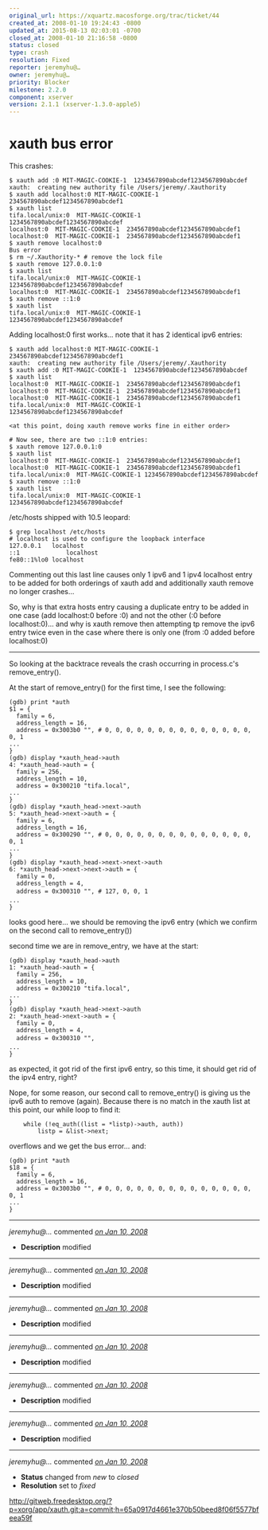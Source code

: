 ```yaml
---
original_url: https://xquartz.macosforge.org/trac/ticket/44
created_at: 2008-01-10 19:24:43 -0800
updated_at: 2015-08-13 02:03:01 -0700
closed_at: 2008-01-10 21:16:58 -0800
status: closed
type: crash
resolution: Fixed
reporter: jeremyhu@…
owner: jeremyhu@…
priority: Blocker
milestone: 2.2.0
component: xserver
version: 2.1.1 (xserver-1.3.0-apple5)
---
```


xauth bus error
===============


This crashes:

    $ xauth add :0 MIT-MAGIC-COOKIE-1  1234567890abcdef1234567890abcdef
    xauth:  creating new authority file /Users/jeremy/.Xauthority
    $ xauth add localhost:0 MIT-MAGIC-COOKIE-1  234567890abcdef1234567890abcdef1
    $ xauth list
    tifa.local/unix:0  MIT-MAGIC-COOKIE-1  1234567890abcdef1234567890abcdef
    localhost:0  MIT-MAGIC-COOKIE-1  234567890abcdef1234567890abcdef1
    localhost:0  MIT-MAGIC-COOKIE-1  234567890abcdef1234567890abcdef1
    $ xauth remove localhost:0
    Bus error
    $ rm ~/.Xauthority-* # remove the lock file
    $ xauth remove 127.0.0.1:0
    $ xauth list
    tifa.local/unix:0  MIT-MAGIC-COOKIE-1  1234567890abcdef1234567890abcdef
    localhost:0  MIT-MAGIC-COOKIE-1  234567890abcdef1234567890abcdef1
    $ xauth remove ::1:0
    $ xauth list
    tifa.local/unix:0  MIT-MAGIC-COOKIE-1  1234567890abcdef1234567890abcdef

Adding localhost:0 first works... note that it has 2 identical ipv6 entries:

    $ xauth add localhost:0 MIT-MAGIC-COOKIE-1  234567890abcdef1234567890abcdef1
    xauth:  creating new authority file /Users/jeremy/.Xauthority
    $ xauth add :0 MIT-MAGIC-COOKIE-1  1234567890abcdef1234567890abcdef
    $ xauth list
    localhost:0  MIT-MAGIC-COOKIE-1  234567890abcdef1234567890abcdef1
    localhost:0  MIT-MAGIC-COOKIE-1  234567890abcdef1234567890abcdef1
    localhost:0  MIT-MAGIC-COOKIE-1  234567890abcdef1234567890abcdef1
    tifa.local/unix:0  MIT-MAGIC-COOKIE-1  1234567890abcdef1234567890abcdef

    <at this point, doing xauth remove works fine in either order>

    # Now see, there are two ::1:0 entries:
    $ xauth remove 127.0.0.1:0
    $ xauth list
    localhost:0  MIT-MAGIC-COOKIE-1  234567890abcdef1234567890abcdef1
    localhost:0  MIT-MAGIC-COOKIE-1  234567890abcdef1234567890abcdef1
    tifa.local/unix:0  MIT-MAGIC-COOKIE-1 1234567890abcdef1234567890abcdef
    $ xauth remove ::1:0
    $ xauth list
    tifa.local/unix:0  MIT-MAGIC-COOKIE-1  1234567890abcdef1234567890abcdef

/etc/hosts shipped with 10.5 leopard:

    $ grep localhost /etc/hosts
    # localhost is used to configure the loopback interface
    127.0.0.1   localhost
    ::1             localhost
    fe80::1%lo0 localhost

Commenting out this last line causes only 1 ipv6 and 1 ipv4 localhost entry to be added for both orderings of xauth add and additionally xauth remove no longer crashes...

So, why is that extra hosts entry causing a duplicate entry to be added in one case (add localhost:0 before :0) and not the other (:0 before localhost:0)... and why is xauth remove then attempting tp remove the ipv6 entry twice even in the case where there is only one (from :0 added before localhost:0)

---

So looking at the backtrace reveals the crash occurring in process.c's remove\_entry().

At the start of remove\_entry() for the first time, I see the following:

    (gdb) print *auth
    $1 = {
      family = 6, 
      address_length = 16, 
      address = 0x3003b0 "", # 0, 0, 0, 0, 0, 0, 0, 0, 0, 0, 0, 0, 0, 0, 0, 1
    ...
    }
    (gdb) display *xauth_head->auth
    4: *xauth_head->auth = {
      family = 256, 
      address_length = 10, 
      address = 0x300210 "tifa.local", 
    ...
    }
    (gdb) display *xauth_head->next->auth
    5: *xauth_head->next->auth = {
      family = 6, 
      address_length = 16, 
      address = 0x300290 "", # 0, 0, 0, 0, 0, 0, 0, 0, 0, 0, 0, 0, 0, 0, 0, 1
    ...
    }
    (gdb) display *xauth_head->next->next->auth
    6: *xauth_head->next->next->auth = {
      family = 0, 
      address_length = 4, 
      address = 0x300310 "", # 127, 0, 0, 1
    ...
    }

looks good here... we should be removing the ipv6 entry (which we confirm on the second call to remove\_entry())

second time we are in remove\_entry, we have at the start:

    (gdb) display *xauth_head->auth
    1: *xauth_head->auth = {
      family = 256, 
      address_length = 10, 
      address = 0x300210 "tifa.local", 
    ...
    }
    (gdb) display *xauth_head->next->auth
    2: *xauth_head->next->auth = {
      family = 0, 
      address_length = 4, 
      address = 0x300310 "", 
    ...
    }

as expected, it got rid of the first ipv6 entry, so this time, it should get rid of the ipv4 entry, right?

Nope, for some reason, our second call to remove\_entry() is giving us the ipv6 auth to remove (again). Because there is no match in the xauth list at this point, our while loop to find it:

        while (!eq_auth((list = *listp)->auth, auth))
            listp = &list->next;

overflows and we get the bus error... and:

    (gdb) print *auth
    $18 = {
      family = 6, 
      address_length = 16, 
      address = 0x3003b0 "", # 0, 0, 0, 0, 0, 0, 0, 0, 0, 0, 0, 0, 0, 0, 0, 1
    ...
    }



---

*jeremyhu@…* commented *[on Jan 10, 2008](https://xquartz.macosforge.org/trac/ticket/44#comment:1 "January 10, 2008 at 7:26 PM PST")*

-   **Description** modified



---

*jeremyhu@…* commented *[on Jan 10, 2008](https://xquartz.macosforge.org/trac/ticket/44#comment:2 "January 10, 2008 at 7:34 PM PST")*

-   **Description** modified



---

*jeremyhu@…* commented *[on Jan 10, 2008](https://xquartz.macosforge.org/trac/ticket/44#comment:3 "January 10, 2008 at 7:46 PM PST")*

-   **Description** modified



---

*jeremyhu@…* commented *[on Jan 10, 2008](https://xquartz.macosforge.org/trac/ticket/44#comment:4 "January 10, 2008 at 7:47 PM PST")*

-   **Description** modified



---

*jeremyhu@…* commented *[on Jan 10, 2008](https://xquartz.macosforge.org/trac/ticket/44#comment:5 "January 10, 2008 at 7:50 PM PST")*

-   **Description** modified



---

*jeremyhu@…* commented *[on Jan 10, 2008](https://xquartz.macosforge.org/trac/ticket/44#comment:6 "January 10, 2008 at 7:58 PM PST")*

-   **Description** modified



---

*jeremyhu@…* commented *[on Jan 10, 2008](https://xquartz.macosforge.org/trac/ticket/44#comment:7 "January 10, 2008 at 9:16 PM PST")*

-   **Status** changed from *new* to *closed*
-   **Resolution** set to *fixed*

<http://gitweb.freedesktop.org/?p=xorg/app/xauth.git;a=commit;h=65a0917d4661e370b50beed8f06f5577bfeea59f>



